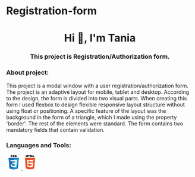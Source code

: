 # Registration-form
<h1 align="center">Hi 👋, I'm Tania</h1>
<h3 align="center">This project is Registration/Authorization form.</h3>

<h3 align="left">About project:</h3>
<p align="left">This project is a modal window with a user registration/authorization form. The project is an adaptive layout for mobile, tablet and desktop. According to the design, the form is divided into two visual parts. When creating this form I used flexbox to design flexible responsive layout structure without using float or positioning. A specific feature of the layout was the background in the form of a triangle, which I made using the property 'border'. The rest of the elements were standard. The form contains two mandatory fields that contain validation.
</p>

<h3 align="left">Languages and Tools:</h3>
<p align="left"> <a href="https://www.w3schools.com/css/" target="_blank" rel="noreferrer"> <img src="https://raw.githubusercontent.com/devicons/devicon/master/icons/css3/css3-original-wordmark.svg" alt="css3" width="40" height="40"/> </a> <a href="https://www.w3.org/html/" target="_blank" rel="noreferrer"> <img src="https://raw.githubusercontent.com/devicons/devicon/master/icons/html5/html5-original-wordmark.svg" alt="html5" width="40" height="40"/> </a> </p>
